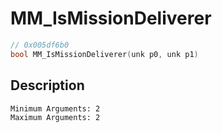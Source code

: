 # MM_IsMissionDeliverer
```c
// 0x005df6b0
bool MM_IsMissionDeliverer(unk p0, unk p1)
```
## Description
```
Minimum Arguments: 2
Maximum Arguments: 2
```
